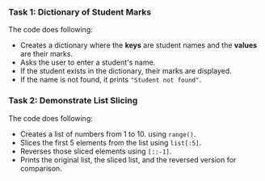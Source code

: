 ### Task 1: Dictionary of Student Marks
The code does following:
- Creates a dictionary where the **keys** are student names and the **values** are their marks.
- Asks the user to enter a student's name.
- If the student exists in the dictionary, their marks are displayed.
- If the name is not found, it prints `"Student not found"`.

### Task 2: Demonstrate List Slicing 
The code does following:
- Creates a list of numbers from 1 to 10. using `range()`.
- Slices the first 5 elements from the list using `list[:5]`.
- Reverses those sliced elements using `[::-1]`.
- Prints the original list, the sliced list, and the reversed version for comparison.
